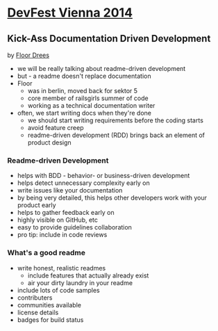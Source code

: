 [DevFest Vienna 2014](http://www.devfest.at/)
===================

Kick-Ass Documentation Driven Development
-----------------------------------------

by [Floor Drees](https://twitter.com/floordrees)

* we will be really talking about readme-driven development
* but - a readme doesn't replace documentation
* Floor
  * was in berlin, moved back for sektor 5
  * core member of railsgirls summer of code
  * working as a technical documentation writer
* often, we start writing docs when they're done
  * we should start writing requirements before the coding starts
  * avoid feature creep
  * readme-driven development (RDD) brings back an element of product design

### Readme-driven Development

* helps with BDD - behavior- or business-driven development
* helps detect unnecessary complexity early on
* write issues like your documentation
* by being very detailed, this helps other developers work with your product early
* helps to gather feedback early on
* highly visible on GitHub, etc
* easy to provide guidelines collaboration
* pro tip: include in code reviews

### What's a good readme
* write honest, realistic readmes
  * include features that actually already exist
  * air your dirty laundry in your readme
* include lots of code samples
* contributers
* communities available
* license details
* badges for build status
